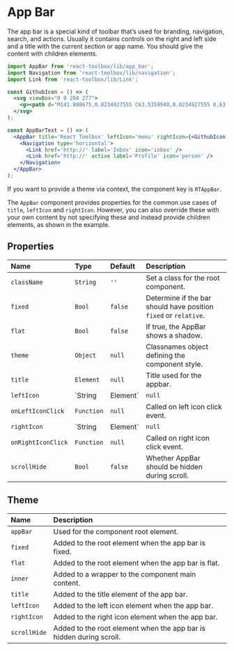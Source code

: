 # App Bar

The app bar is a special kind of toolbar that’s used for branding, navigation, search, and actions. Usually it contains controls on the right and left side and a title with the current section or app name. You should give the content with children elements.

<!-- example -->
```jsx
import AppBar from 'react-toolbox/lib/app_bar';
import Navigation from 'react-toolbox/lib/navigation';
import Link from 'react-toolbox/lib/Link';

const GithubIcon = () => (
  <svg viewBox="0 0 284 277">
    <g><path d="M141.888675,0.0234927555 C63.5359948,0.0234927555 0,63.5477395 0,141.912168 C0,204.6023 40.6554239,257.788232 97.0321356,276.549924 C104.12328,277.86336 106.726656,273.471926 106.726656,269.724287 C106.726656,266.340838 106.595077,255.16371 106.533987,243.307542 C67.0604204,251.890693 58.7310279,226.56652 58.7310279,226.56652 C52.2766299,210.166193 42.9768456,205.805304 42.9768456,205.805304 C30.1032937,196.998939 43.9472374,197.17986 43.9472374,197.17986 C58.1953153,198.180797 65.6976425,211.801527 65.6976425,211.801527 C78.35268,233.493192 98.8906827,227.222064 106.987463,223.596605 C108.260955,214.426049 111.938106,208.166669 115.995895,204.623447 C84.4804813,201.035582 51.3508808,188.869264 51.3508808,134.501475 C51.3508808,119.01045 56.8936274,106.353063 65.9701981,96.4165325 C64.4969882,92.842765 59.6403297,78.411417 67.3447241,58.8673023 C67.3447241,58.8673023 79.2596322,55.0538738 106.374213,73.4114319 C117.692318,70.2676443 129.83044,68.6910512 141.888675,68.63701 C153.94691,68.6910512 166.09443,70.2676443 177.433682,73.4114319 C204.515368,55.0538738 216.413829,58.8673023 216.413829,58.8673023 C224.13702,78.411417 219.278012,92.842765 217.804802,96.4165325 C226.902519,106.353063 232.407672,119.01045 232.407672,134.501475 C232.407672,188.998493 199.214632,200.997988 167.619331,204.510665 C172.708602,208.913848 177.243363,217.54869 177.243363,230.786433 C177.243363,249.771339 177.078889,265.050898 177.078889,269.724287 C177.078889,273.500121 179.632923,277.92445 186.825101,276.531127 C243.171268,257.748288 283.775,204.581154 283.775,141.912168 C283.775,63.5477395 220.248404,0.0234927555 141.888675,0.0234927555" /></g>
  </svg>
);

const AppBarTest = () => (
  <AppBar title='React Toolbox' leftIcon='menu' rightIcon={<GithubIcon />}>
    <Navigation type='horizontal'>
      <Link href='http://' label='Inbox' icon='inbox' />
      <Link href='http://' active label='Profile' icon='person' />
    </Navigation>
  </AppBar>
);
```

If you want to provide a theme via context, the component key is `RTAppBar`.

The `AppBar` component provides properties for the common use cases of `title`, `leftIcon` and `rightIcon`. However, you can also override these with your own content by not specifying these and instead provide children elements, as shown in the example.

## Properties

| Name          | Type    | Default  | Description|
|:-----|:-----|:-----|:-----|
| `className`        | `String`   | `''`    | Set a class for the root component.|
| `fixed`            | `Bool`     | `false` | Determine if the bar should have position `fixed` or `relative`.|
| `flat`             | `Bool`     | `false` | If true, the AppBar shows a shadow.|
| `theme`            | `Object`   | `null`  | Classnames object defining the component style.|
| `title`            | `Element`  | `null`  | Title used for the appbar.|
| `leftIcon`         | `String|Element`   | `null`  | Left icon.|
| `onLeftIconClick`  | `Function` | `null`  | Called on left icon click event.|
| `rightIcon`        | `String|Element`   | `null`  | Right icon.|
| `onRightIconClick` | `Function` | `null`  | Called on right icon click event.|
| `scrollHide`       | `Bool`     | `false` | Whether AppBar should be hidden during scroll.|

## Theme

| Name         | Description|
|:-------------|:-----------|
| `appBar`     | Used for the component root element.|
| `fixed`      | Added to the root element when the app bar is fixed.|
| `flat`       | Added to the root element when the app bar is flat.|
| `inner`      | Added to a wrapper to the component main content.|
| `title`      | Added to the title element of the app bar.|
| `leftIcon`   | Added to the left icon element when the app bar.|
| `rightIcon`  | Added to the right icon element when the app bar.|
| `scrollHide` | Added to the root element when the app bar is hidden during scroll.|
